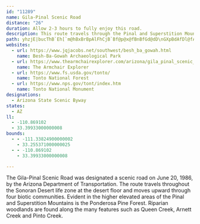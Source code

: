 ```yaml
---
id: "11289"
name: Gila-Pinal Scenic Road
distance: "26"
duration: Allow 2-3 hours to fully enjoy this road.
description: This route travels through the Pinal and Superstition Mountains, the Ponderosa Pine Forest, Pickett Post Mountain and Apache Leap.
path: yhzjE|bucThB`Eh[`m@hBxBrBpAlFhCjB`Bf@p@x@fBnBfGd@dD\nGXpBdAfDl@fAdBxBfBvAhBfA~A|AlE`GtO~TrBjEnGvOfEjIp@nDd@fPEj@i@nBsAdDe@xCCtBH|AZfBf@~AxAfCbCnB~AhAbCnCx@~AdFtOvAtDdLzW|BfEnB~ClBxDnBbFfGfKhApCt@fDlA`KbBbJb@|DFfCGnQXlF~CvPtAtM`AdFh@nAdBpCxBlBlAj@bBj@nARlGl@|@X~Ax@x@r@r@|@l@z@`A~Bb@xBT`CExCStBe@hBy@hBiCxDgAvBo@bCUdDD`BTrBpBxJTpBx@jMDhCOnBa@|BaApC_BxB_JvI{AtBs@fC_@~CY`Fq@zI?|A@fAh@rGDfNRfBh@lBdAxB|DrFn@n@xA~@vGvB`CrAnB`BjKzL~A|ArC`BvHjCbAb@bCbBr@l@~AjCfCzFzQng@hElJrArBdJ`KrHnJ`DdDbBxAbC~AjBfB`AdAbAdBj@fBb@jDh@vMh@hRzBvYH~CE`Co@jIDnDJdAn@rBzE|JhA~Db@tEd@jCj@xBpCfHrBlD~@dApFdEnDvEhA|BzEtMhDfGrBbFt@rAbB|AvCpA~BX~Mz@~B^`YhHbC~@fEpDbBjAtBz@lBXzNl@|Bj@fBd@jAj@nChCb@v@r@`Cb@lDN|VZdId@hEfCtO|ApFhC|KfE|VNxAJ~BC~Ay@tJPjCd@rBr@tBd@p@hAlA|A~Bn@lAn@fD@jAOxBqA`JEnEP~BpAlIj@nCxBpEbB|HrCpFxC`JXlAN~AJ`DLjA|BfLd@xAvHl]TjBRhDBfKJ|@|@~CnA`Ch@l@dAj@fC~@xCr@hBFlAGrA_@hBy@zLuL~B_A|@MnBKrALxBp@r@^~@x@bBlCdAhEHjBMfEB~A`@dCz@lCvIbUvCnInApChChHlApDrBjHrAvHnAhKjBxXB~At@`NrB|XrK|_BJlDEzHSzEcBzNk@|GI|FJxE\~Dd@lCxPpw@n@rEXxDCfG{@tQa@hd@?|E\`Gh@xDv@rC`AnC|B`EpKrObBjDhAtCnA~ElCvOfA~D~BzG~E`KlA~C|@xCnAhGXrB^dFJhIKvDk@nGkA`GcFpScAxEi@dD[nDIpE?`CX~EvJ~cAXhF@|Co@rH_BnIyAfK}ApS[jByA`FkEbJu@pCYnBMjCF`DhAdJhBtJvArD|EfJtD|KrClHpBxHhCjQh@~B~@dCrAnChBbC`KfJlDpEdCpEjBlFnA~FbJhu@\bHExDYxFmBbPSjEC|DFjDRfDt@fGx@jEr@hCp@jB~IjSbBpFfA`GZrCThDRxSVvHjBzNzAtJbAdNb@fKHzG?nOx@vvAd@xj@XzF^xDvHzc@d@dFRxF?tFYxEo@fFoAlF
websites:
  - url: https://www.jqjacobs.net/southwest/besh_ba_gowah.html
    name: Besh-Ba-Gowah Archaeological Park
  - url: https://www.thearmchairexplorer.com/arizona/gila_pinal_scenic_road.php
    name: The Armchair Explorer
  - url: https://www.fs.usda.gov/tonto/
    name: Tonto National Forest
  - url: https://www.nps.gov/tont/index.htm
    name: Tonto National Monument
designations:
  - Arizona State Scenic Byway
states:
  - AZ
ll:
  - -110.869102
  - 33.39933000000008
bounds:
  - - -111.33824900000002
    - 33.255371000000025
  - - -110.869102
    - 33.39933000000008

---
```


The Gila-Pinal Scenic Road was designated a scenic road on June 20, 1986, by the Arizona Department of Transportation. The route travels throughout the Sonoran Desert life zone at the desert floor and moves upward through four biotic communities. Evident in the higher elevated areas of the Pinal and Superstition Mountains is the Ponderosa Pine Forest. Riparian woodlands are found along the many features such as Queen Creek, Arnett Creek and Pinto Creek.

